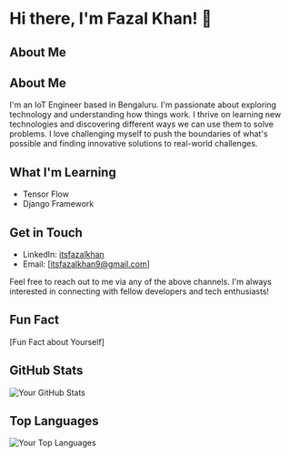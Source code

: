 # Hi there, I'm Fazal Khan! 👋

## About Me
## About Me
I'm an IoT Engineer based in Bengaluru. I'm passionate about exploring technology and understanding how things work. I thrive on learning new technologies and discovering different ways we can use them to solve problems. I love challenging myself to push the boundaries of what's possible and finding innovative solutions to real-world challenges.

## What I'm Learning
- Tensor Flow
- Django Framework

## Get in Touch
- LinkedIn: [itsfazalkhan](https://www.linkedin.com/in/itsfazalkhan/)
- Email: [itsfazalkhan9@gmail.com]

Feel free to reach out to me via any of the above channels. I'm always interested in connecting with fellow developers and tech enthusiasts!

## Fun Fact
[Fun Fact about Yourself]

## GitHub Stats
![Your GitHub Stats](https://github-readme-stats.vercel.app/api?username=itsfazalkhan&show_icons=true&theme=dark)

## Top Languages
![Your Top Languages](https://github-readme-stats.vercel.app/api/top-langs/?username=itsfazalkhan&layout=compact&theme=dark)

